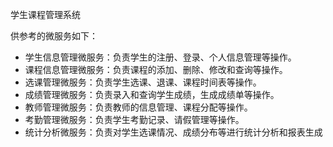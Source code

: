 学生课程管理系统

供参考的微服务如下： 
- 学生信息管理微服务：负责学生的注册、登录、个人信息管理等操作。 
- 课程信息管理微服务：负责课程的添加、删除、修改和查询等操作。
- 选课管理微服务：负责学生选课、退课、课程时间表等操作。
- 成绩管理微服务：负责录入和查询学生成绩，生成成绩单等操作。
- 教师管理微服务：负责教师的信息管理、课程分配等操作。
- 考勤管理微服务：负责学生考勤记录、请假管理等操作。
- 统计分析微服务：负责对学生选课情况、成绩分布等进行统计分析和报表生成 